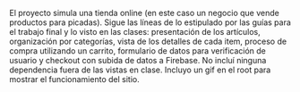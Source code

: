 El proyecto simula una tienda online (en este caso un negocio que vende productos para picadas).
Sigue las líneas de lo estipulado por las guías para el trabajo final y lo visto en las clases: presentación de los artículos, organización por categorías, vista de los detalles de cada item, proceso de compra utilizando un carrito, formulario de datos para verificación de usuario y checkout con subida de datos a Firebase.
No incluí ninguna dependencia fuera de las vistas en clase.
Incluyo un gif en el root para mostrar el funcionamiento del sitio.
